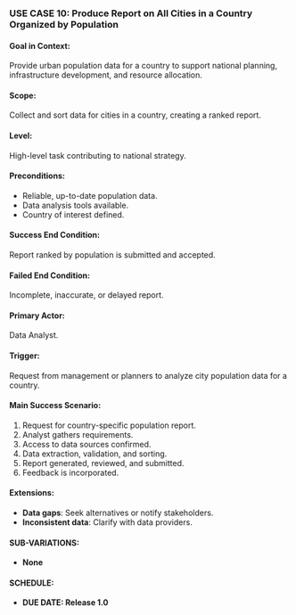 ### USE CASE 10: **Produce Report on All Cities in a Country Organized by Population**

#### **Goal in Context**:
Provide urban population data for a country to support national planning, infrastructure development, and resource allocation.

#### **Scope**:
Collect and sort data for cities in a country, creating a ranked report.

#### **Level**:
High-level task contributing to national strategy.

#### **Preconditions**:
- Reliable, up-to-date population data.
- Data analysis tools available.
- Country of interest defined.

#### **Success End Condition**:
Report ranked by population is submitted and accepted.

#### **Failed End Condition**:
Incomplete, inaccurate, or delayed report.

#### **Primary Actor**:
Data Analyst.

#### **Trigger**:
Request from management or planners to analyze city population data for a country.

#### **Main Success Scenario**:
1. Request for country-specific population report.
2. Analyst gathers requirements.
3. Access to data sources confirmed.
4. Data extraction, validation, and sorting.
5. Report generated, reviewed, and submitted.
6. Feedback is incorporated.

#### **Extensions**:
- **Data gaps**: Seek alternatives or notify stakeholders.
- **Inconsistent data**: Clarify with data providers.

#### **SUB-VARIATIONS**:
- **None**

#### **SCHEDULE**:
- **DUE DATE: Release 1.0**

